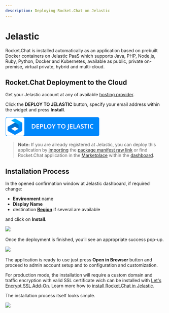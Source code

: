 ```yaml
---
description: Deploying Rocket.Chat on Jelastic
---
```


# Jelastic

Rocket.Chat is installed automatically as an application based on prebuilt Docker containers on Jelastic PaaS which supports Java, PHP, Node.js, Ruby, Python, Docker and Kubernetes, available as public, private on-premise, virtual private, hybrid and multi-cloud.

## Rocket.Chat Deployment to the Cloud

Get your Jelastic account at any of available [hosting provider](https://jelastic.cloud).

Click the **DEPLOY TO JELASTIC** button, specify your email address within the widget and press **Install**.

[![Deploy to Jelastic](https://github.com/jelastic-jps/git-push-deploy/raw/master/images/deploy-to-jelastic.png)](https://jelastic.com/install-application/?manifest=https://raw.githubusercontent.com/jelastic-jps/rocket-chat/master/manifest.jps)

> **Note:** If you are already registered at Jelastic, you can deploy this application by [importing](https://docs.jelastic.com/environment-import) the [package manifest raw link](https://raw.githubusercontent.com/jelastic-jps/rocket-chat/master/manifest.jps) or find Rocket.Chat application in the [Marketplace](https://docs.jelastic.com/marketplace) within the [dashboard](https://docs.jelastic.com/dashboard-guide).

## Installation Process

In the opened confirmation window at Jelastic dashboard, if required change:

* **Environment** name
* **Display Name**
* destination [**Region**](https://docs.jelastic.com/environment-regions) if several are available

and click on **Install**.

![](https://github.com/jelastic-jps/rocket-chat/raw/master/images/install.png)

Once the deployment is finished, you’ll see an appropriate success pop-up.

![](https://github.com/jelastic-jps/rocket-chat/raw/master/images/success.png)

The application is ready to use just press **Open in Browser** button and proceed to admin account setup and to configuration and customization.

For production mode, the installation will require a custom domain and traffic encryption with valid SSL certificate wich can be installed with [Let's Encrypt SSL Add-On](https://jelastic.com/blog/free-ssl-certificates-with-lets-encrypt/). Learn more how to [install Rocket.Chat in Jelastic](https://jelastic.com/blog/install-rocketchat-server/).

The installation process itself looks simple.

![](https://github.com/jelastic-jps/rocket-chat/raw/master/images/rocketchat.gif)
